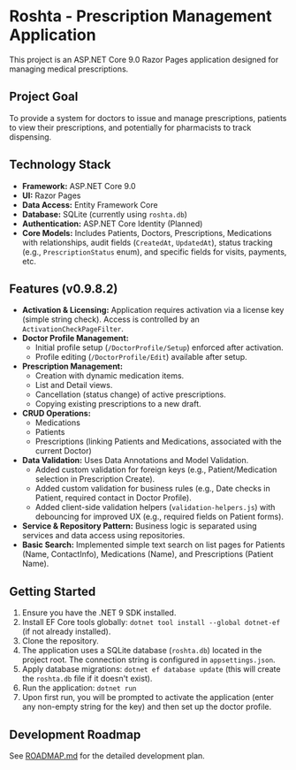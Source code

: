 # Roshta - Prescription Management Application

This project is an ASP.NET Core 9.0 Razor Pages application designed for managing medical prescriptions.

## Project Goal

To provide a system for doctors to issue and manage prescriptions, patients to view their prescriptions, and potentially for pharmacists to track dispensing.

## Technology Stack

*   **Framework:** ASP.NET Core 9.0
*   **UI:** Razor Pages
*   **Data Access:** Entity Framework Core
*   **Database:** SQLite (currently using `roshta.db`)
*   **Authentication:** ASP.NET Core Identity (Planned)
*   **Core Models:** Includes Patients, Doctors, Prescriptions, Medications with relationships, audit fields (`CreatedAt`, `UpdatedAt`), status tracking (e.g., `PrescriptionStatus` enum), and specific fields for visits, payments, etc.

## Features (v0.9.8.2)

*   **Activation & Licensing:** Application requires activation via a license key (simple string check). Access is controlled by an `ActivationCheckPageFilter`.
*   **Doctor Profile Management:** 
    *   Initial profile setup (`/DoctorProfile/Setup`) enforced after activation.
    *   Profile editing (`/DoctorProfile/Edit`) available after setup.
*   **Prescription Management:**
    *   Creation with dynamic medication items.
    *   List and Detail views.
    *   Cancellation (status change) of active prescriptions.
    *   Copying existing prescriptions to a new draft.
*   **CRUD Operations:**
    *   Medications
    *   Patients
    *   Prescriptions (linking Patients and Medications, associated with the current Doctor)
*   **Data Validation:** Uses Data Annotations and Model Validation.
    *   Added custom validation for foreign keys (e.g., Patient/Medication selection in Prescription Create).
    *   Added custom validation for business rules (e.g., Date checks in Patient, required contact in Doctor Profile).
    *   Added client-side validation helpers (`validation-helpers.js`) with debouncing for improved UX (e.g., required fields on Patient forms).
*   **Service & Repository Pattern:** Business logic is separated using services and data access using repositories.
*   **Basic Search:** Implemented simple text search on list pages for Patients (Name, ContactInfo), Medications (Name), and Prescriptions (Patient Name).

## Getting Started

1.  Ensure you have the .NET 9 SDK installed.
2.  Install EF Core tools globally: `dotnet tool install --global dotnet-ef` (if not already installed).
3.  Clone the repository.
4.  The application uses a SQLite database (`roshta.db`) located in the project root. The connection string is configured in `appsettings.json`.
5.  Apply database migrations: `dotnet ef database update` (this will create the `roshta.db` file if it doesn't exist).
6.  Run the application: `dotnet run`
7.  Upon first run, you will be prompted to activate the application (enter any non-empty string for the key) and then set up the doctor profile.

## Development Roadmap

See [ROADMAP.md](ROADMAP.md) for the detailed development plan. 